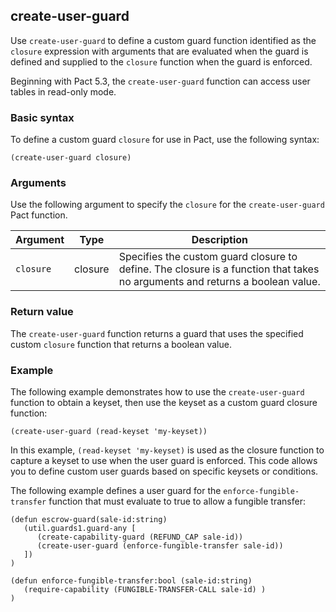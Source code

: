 ## create-user-guard

Use `create-user-guard` to define a custom guard function identified as the `closure` expression with arguments that are evaluated when the guard is defined and supplied to the `closure` function when the guard is enforced.

Beginning with Pact 5.3, the `create-user-guard` function can access user tables in read-only mode.

### Basic syntax

To define a custom guard `closure` for use in Pact, use the following syntax:

```pact
(create-user-guard closure)
```

### Arguments

Use the following argument to specify the `closure` for the `create-user-guard` Pact function.

| Argument | Type | Description |
| --- | --- | --- |
| `closure` | closure | Specifies the custom guard closure to define. The closure is a function that takes no arguments and returns a boolean value. |

### Return value

The `create-user-guard` function returns a guard that uses the specified custom `closure` function that returns a boolean value.

### Example

The following example demonstrates how to use the `create-user-guard` function to obtain a keyset, then use the keyset as a custom guard closure function:

```pact
(create-user-guard (read-keyset 'my-keyset))
```

In this example, `(read-keyset 'my-keyset)` is used as the closure function to capture a keyset to use when the user guard is enforced. 
This code allows you to define custom user guards based on specific keysets or conditions.

The following example defines a user guard for the `enforce-fungible-transfer` function that must evaluate to true to allow a fungible transfer:

```pact
(defun escrow-guard(sale-id:string)
   (util.guards1.guard-any [
      (create-capability-guard (REFUND_CAP sale-id))
      (create-user-guard (enforce-fungible-transfer sale-id))
   ])
)

(defun enforce-fungible-transfer:bool (sale-id:string)
   (require-capability (FUNGIBLE-TRANSFER-CALL sale-id) )
)
```